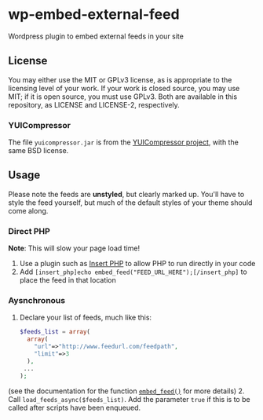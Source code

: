 wp-embed-external-feed
======================

Wordpress plugin to embed external feeds in your site

## License

You may either use the MIT or GPLv3 license, as is appropriate to the licensing level of your work.
If your work is closed source, you may use MIT; if it is open source, you must use GPLv3.
Both are available in this repository, as LICENSE and LICENSE-2, respectively.

### YUICompressor

The file `yuicompressor.jar` is from the [YUICompressor project](https://github.com/yui/yuicompressor), with the same BSD license.

## Usage

Please note the feeds are **unstyled**, but clearly marked up. You'll
have to style the feed yourself, but much of the default styles of
your theme should come along.

### Direct PHP

**Note**: This will slow your page load time!

1. Use a plugin such as
   [Insert PHP](http://www.willmaster.com/software/WPplugins/) to
   allow PHP to run directly in your code
2. Add `[insert_php]echo embed_feed("FEED_URL_HERE");[/insert_php]` to
   place the feed in that location

### Aysnchronous

1. Declare your list of feeds, much like this:

   ```php
   $feeds_list = array(
     array(
       "url"=>"http://www.feedurl.com/feedpath",
       "limit"=>3
     ),
    ...
   );
   ```

  (see the documentation for the function [`embed_feed()`](wp-embed-external-feed.php) for more details)
2. Call `load_feeds_async($feeds_list)`. Add the parameter `true` if this is to be called after scripts have been enqueued.
